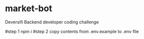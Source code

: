 # market-bot
Deversifi Backend developer coding challenge

#step 1
npm i
#step 2
copy contents from .env.example to .env file
